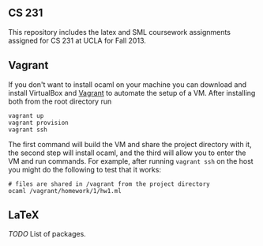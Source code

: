 ## CS 231

This repository includes the latex and SML coursework assignments assigned for CS 231 at UCLA for Fall 2013.

## Vagrant

If you don't want to install ocaml on your machine you can download and install VirtualBox and [Vagrant](http://vagrantup.com) to automate the setup of a VM. After installing both from the root directory run

```
vagrant up
vagrant provision
vagrant ssh
```

The first command will build the VM and share the project directory with it, the second step will install ocaml, and the third will allow you to enter the VM and run commands. For example, after running `vagrant ssh` on the host you might do the following to test that it works:

```
# files are shared in /vagrant from the project directory
ocaml /vagrant/homework/1/hw1.ml

```

## LaTeX

*TODO* List of packages.
